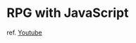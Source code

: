 # RPG with JavaScript

ref. [Youtube](https://www.youtube.com/watch?v=RKcFIg1yHOI&list=PLJ86MSrhnFKVcfaffKPYkvfkPg4qRsijs)
